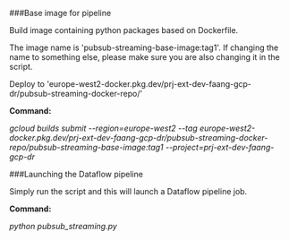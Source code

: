 ###Base image for pipeline

Build image containing python packages based on Dockerfile.

The image name is 'pubsub-streaming-base-image:tag1'. If changing the name to something else, please make sure you are also changing it in the script.

Deploy to 'europe-west2-docker.pkg.dev/prj-ext-dev-faang-gcp-dr/pubsub-streaming-docker-repo/'

**Command:**

*gcloud builds submit --region=europe-west2 --tag europe-west2-docker.pkg.dev/prj-ext-dev-faang-gcp-dr/pubsub-streaming-docker-repo/pubsub-streaming-base-image:tag1 --project=prj-ext-dev-faang-gcp-dr*

###Launching the Dataflow pipeline

Simply run the script and this will launch a Dataflow pipeline job.

**Command:**

*python pubsub_streaming.py*





